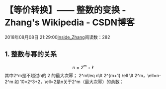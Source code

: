 
# 【等价转换】—— 整数的变换 - Zhang's Wikipedia - CSDN博客


2018年08月08日 21:29:00[Inside_Zhang](https://me.csdn.net/lanchunhui)阅读数：282



## 1. 整数与幂的关系

$$
n=2^m+\ell
$$
其中2^m是不超过n的 2 的最大次幂；
2^m\leq n\lt 2^{m+1}
\ell \lt 2^m，\ell=n-2^m
如 10=2^3+2，\ell=2是n关于2^m（最大次幂）的余数；

